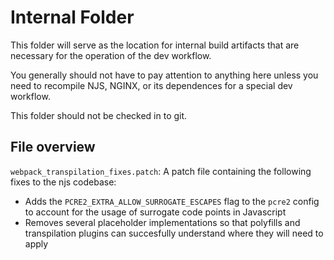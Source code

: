 # Internal Folder
This folder will serve as the location for internal build artifacts
that are necessary for the operation of the dev workflow.

You generally should not have to pay attention to anything here
unless you need to recompile NJS, NGINX, or its dependences
for a special dev workflow.

This folder should not be checked in to git.

## File overview
`webpack_transpilation_fixes.patch`: A patch file containing the following fixes to the njs codebase:
* Adds the `PCRE2_EXTRA_ALLOW_SURROGATE_ESCAPES` flag to the `pcre2` config to account for the usage of surrogate code points in Javascript
* Removes several placeholder implementations so that polyfills and transpilation plugins can succesfully understand where they will need to apply